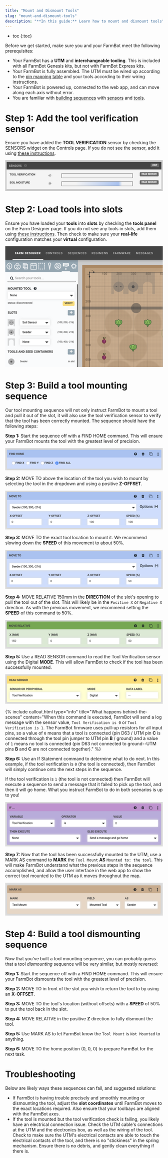 ```yaml
---
title: "Mount and Dismount Tools"
slug: "mount-and-dismount-tools"
description: "**In this guide:** Learn how to mount and dismount tools"
---
```


* toc
{:toc}

Before we get started, make sure you and your FarmBot meet the following prerequisites:

* Your FarmBot has a **UTM** and **interchangeable tooling**. This is included with all FarmBot Genesis kits, but not with FarmBot Express kits.
* Your FarmBot is fully assembled. The UTM must be wired up according to the [pin mapping table](https://genesis.farm.bot/docs/utm#pin-mapping) and your tools according to their wiring instructions.
* Your FarmBot is powered up, connected to the web app, and can move along each axis without error.
* You are familiar with [building sequences](../../The-FarmBot-Web-App/sequences.md) with [sensors](../../The-FarmBot-Web-App/sensors.md) and [tools](../../The-FarmBot-Web-App/tools.md).

# Step 1: Add the tool verification sensor

Ensure you have added the **TOOL VERIFICATION** sensor by checking the SENSORS widget on the Controls page. If you do not see the sensor, add it using [these instructions](../../The-FarmBot-Web-App/sensors.md#creating-sensors).

![c39c2f1-Sensor.png](_images/Sensor.png)

# Step 2: Load tools into slots

Ensure you have loaded your **tools** into **slots** by checking the **tools panel** on the Farm Designer page. If you do not see any tools in slots, add them using [these instructions](../../The-FarmBot-Web-App/tools.md). Then check to make sure your **real-life** configuration matches your **virtual** configuration.

![Screen Shot 2020-04-28 at 10.51.32 PM.png](_images/Screen_Shot_2020-04-28_at_10.51.32_PM.png)

# Step 3: Build a tool mounting sequence

Our tool mounting sequence will not only instruct FarmBot to mount a tool and pull it out of the slot, it will also use the tool verification sensor to verify that the tool has been correctly mounted. The sequence should have the following steps:

**Step 1:** Start the sequence off with a <span class="fb-step fb-move-absolute">FIND HOME</span> command. This will ensure your FarmBot mounts the tool with the greatest level of precision.

![Screen Shot 2020-04-28 at 10.10.36 PM.png](_images/Screen_Shot_2020-04-28_at_10.10.36_PM.png)

**Step 2:** <span class="fb-step fb-move-absolute">MOVE TO</span> above the location of the tool you wish to mount by selecting the tool in the dropdown and using a positive **Z-OFFSET**.

![Screen Shot 2020-04-28 at 10.08.00 PM.png](_images/Screen_Shot_2020-04-28_at_10.08.00_PM.png)

**Step 3:** <span class="fb-step fb-move-absolute">MOVE TO</span> the exact tool location to mount it. We recommend slowing down the **SPEED** of this movement to about 50%.

![Screen Shot 2020-04-28 at 10.12.47 PM.png](_images/Screen_Shot_2020-04-28_at_10.12.47_PM.png)

**Step 4:** <span class="fb-step fb-move-relative">MOVE RELATIVE</span> 150mm in the **DIRECTION** of the slot's opening to pull the tool out of the slot. This will likely be in the `Positive X` or `Negative X` direction. As with the previous movement, we recommend setting the **SPEED** of this command to 50%.

![Screen Shot 2020-04-28 at 10.14.05 PM.png](_images/Screen_Shot_2020-04-28_at_10.14.05_PM.png)

**Step 5:** Use a <span class="fb-step fb-read-pin">READ SENSOR</span> command to read the Tool Verification sensor using the Digital **MODE**. This will allow FarmBot to check if the tool has been successfully mounted.

![Screen Shot 2020-04-28 at 10.23.40 PM.png](_images/Screen_Shot_2020-04-28_at_10.23.40_PM.png)



{%
include callout.html
type="info"
title="What happens behind-the-scenes"
content="When this command is executed, FarmBot will send a log message with the sensor value, `Tool Verification is 0` or `Tool Verification is 1`. The FarmBot firmware uses pull-up resistors for all input pins, so a value of `0` means that a tool is connected (pin D63 / UTM pin **C** is connected through the tool pin jumper to UTM pin **B** / ground) and a value of `1` means no tool is connected (pin D63 not connected to ground--UTM pins **B** and **C** are not connected together)."
%}

**Step 6:** Use an <span class="fb-step fb-if-statement">If Statement</span> command to determine what to do next. In this example, if the tool verification is `0` (the tool is connected), then FarmBot will simply continue onto the next steps in the sequence.

If the tool verification is `1` (the tool is not connected) then FarmBot will execute a sequence to send a message that it failed to pick up the tool, and then it will go home. What you instruct FarmBot to do in both scenarios is up to you!

![Screen Shot 2020-04-28 at 10.28.54 PM.png](_images/Screen_Shot_2020-04-28_at_10.28.54_PM.png)

**Step 7:** Now that the tool has been successfully mounted to the UTM, use a <span class="fb-step fb-wait">MARK AS</span> command to **MARK** the `Tool Mount` **AS** `Mounted to: the tool`. This will make FarmBot understand what the previous steps in the sequence accomplished, and allow the user interface in the web app to show the correct tool mounted to the UTM as it moves throughout the map.

![Screen Shot 2020-05-19 at 4.55.22 PM.png](_images/Screen_Shot_2020-05-19_at_4.55.22_PM.png)

# Step 4: Build a tool dismounting sequence

Now that you've built a tool mounting sequence, you can probably guess that a tool _dismounting_ sequence will be very similar, but mostly reversed:

**Step 1:** Start the sequence off with a <span class="fb-step fb-move-absolute">FIND HOME</span> command. This will ensure your FarmBot dismounts the tool with the greatest level of precision.

**Step 2:** <span class="fb-step fb-move-absolute">MOVE TO</span> in front of the slot you wish to return the tool to by using an **X-OFFSET**.

**Step 3:** <span class="fb-step fb-move-absolute">MOVE TO</span> the tool's location (without offsets) with a **SPEED** of 50% to put the tool back in the slot.

**Step 4:** <span class="fb-step fb-move-relative">MOVE RELATIVE</span> in the positive **Z** direction to fully dismount the tool.

**Step 5:** Use <span class="fb-step fb-wait">MARK AS</span> to let FarmBot know the `Tool Mount` is `Not Mounted` to anything.

**Step 6:** <span class="fb-step fb-move-absolute">MOVE TO</span> the home position (0, 0, 0) to prepare FarmBot for the next task.

# Troubleshooting

Below are likely ways these sequences can fail, and suggested solutions:

* If FarmBot is having trouble precisely and smoothly mounting or dismounting the tool, adjust the **slot coordinates** until FarmBot moves to the exact locations required. Also ensure that your toolbays are aligned with the FarmBot axes.
* If the tool is mounted but the tool verification check is failing, you likely have an electrical connection issue. Check the UTM cable's connections at the UTM and the electronics box, as well as the wiring of the tool. Check to make sure the UTM's electrical contacts are able to touch the electrical contacts of the tool, and there is no "stickiness" in the spring mechanism. Ensure there is no debris, and gently clean everything if there is.
